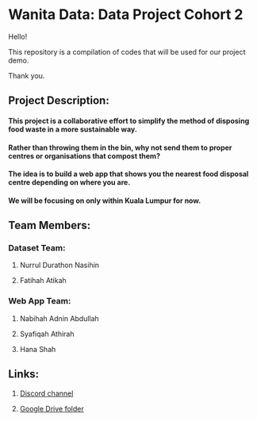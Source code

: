 # Wanita Data: Data Project Cohort 2

Hello!

This repository is a compilation of codes that will be used for our project demo.

Thank you.


## Project Description:

#### This project is a collaborative effort to simplify the method of disposing food waste in a more sustainable way.
#### Rather than throwing them in the bin, why not send them to proper centres or organisations that compost them?
#### The idea is to build a web app that shows you the nearest food disposal centre depending on where you are.
#### We will be focusing on only within Kuala Lumpur for now.


## Team Members:

### Dataset Team:

1. Nurrul Durathon Nasihin

2. Fatihah Atikah

### Web App Team:

1. Nabihah Adnin Abdullah

2. Syafiqah Athirah

3. Hana Shah


## Links:

1. [Discord channel](https://discord.com/channels/1158564151615029371/1393571168186798182)

2. [Google Drive folder](https://drive.google.com/drive/u/1/folders/1wfiXStcupYEGRkDuBCFYVR6LL3V3tK1Z)
